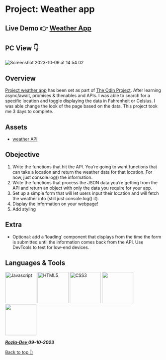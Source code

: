 # Project: Weather app

## Live Demo 👉 [Weather App](https://curveservices.github.io/weather-app/)

## PC View 👇

![Screenshot 2023-10-09 at 14 54 02](https://github.com/curveservices/weather-app/assets/101556296/c692cc9b-2c1c-482f-930e-87dbff3ba460)

## Overview

[Project weather app](https://www.theodinproject.com/lessons/node-path-javascript-weather-app) has been set as part of [The Odin Project](https://www.theodinproject.com/). After learning async/await, promises & thenables and APIs. I was able to search for a specific location and toggle displaying the data in Fahrenheit or Celsius.
I was able change the look of the page based on the data. This project took me 3 days to complete.

## Assets

- [weather API](https://www.weatherapi.com/)

## Obejective

1. Write the functions that hit the API. You’re going to want functions that can take a location and return the weather data for that location. For now, just console.log() the information.
2. Write the functions that process the JSON data you’re getting from the API and return an object with only the data you require for your app.
3. Set up a simple form that will let users input their location and will fetch the weather info (still just console.log() it).
4. Display the information on your webpage!
5. Add styling

## Extra

- Optional: add a ‘loading’ component that displays from the time the form is submitted until the information comes back from the API. Use DevTools to test for low-end devices.

## Languages & Tools

<a href="https://javascript.info/"><img width="100" alt="Javascript" src="https://cdn.jsdelivr.net/gh/devicons/devicon/icons/javascript/javascript-plain.svg" /></a> <a href="https://html.com/html5/"><img width="100" alt="HTML5" src="https://cdn.jsdelivr.net/gh/devicons/devicon/icons/html5/html5-plain-wordmark.svg" /></a> <a href="https://css3.com/"><img width="100" alt="CSS3" src="https://cdn.jsdelivr.net/gh/devicons/devicon/icons/css3/css3-plain-wordmark.svg" /></a> <img width="100" src="https://cdn.jsdelivr.net/gh/devicons/devicon/icons/git/git-original.svg" /> <img src="https://cdn.jsdelivr.net/gh/devicons/devicon/icons/webpack/webpack-original.svg" width="100" />

**_<a href="https://twitter.com/Crypto_Rozla"> Rozla-Dev </a> 09-10-2023_**

[Back to top 👆](#project-weather-app)
